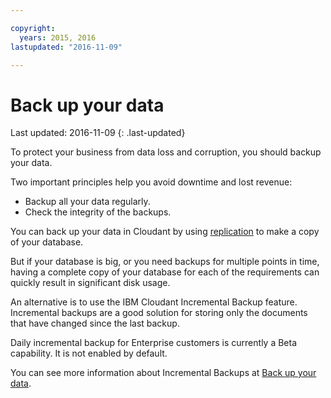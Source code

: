 ```yaml
---

copyright:
  years: 2015, 2016
lastupdated: "2016-11-09"

---
```


# Back up your data

Last updated: 2016-11-09
{: .last-updated}

To protect your business from data loss and corruption,
you should backup your data.

Two important principles help you avoid downtime and lost revenue:

-	Backup all your data regularly.
-	Check the integrity of the backups.

You can back up your data in Cloudant by using [replication](replication.html) to make a copy of your database.

But if your database is big,
or you need backups for multiple points in time,
having a complete copy of your database for each of the requirements can quickly result in significant disk usage.

An alternative is to use the IBM Cloudant Incremental Backup feature.
Incremental backups are a good solution for storing only the documents that have changed since the last backup.

<aside class="warning" role="complementary" aria-label="betaforenterprise">Daily incremental backup for Enterprise customers is currently a Beta capability.
It is not enabled by default.</aside>

You can see more information about Incremental Backups at [Back up your data](../guides/backup-guide.html).